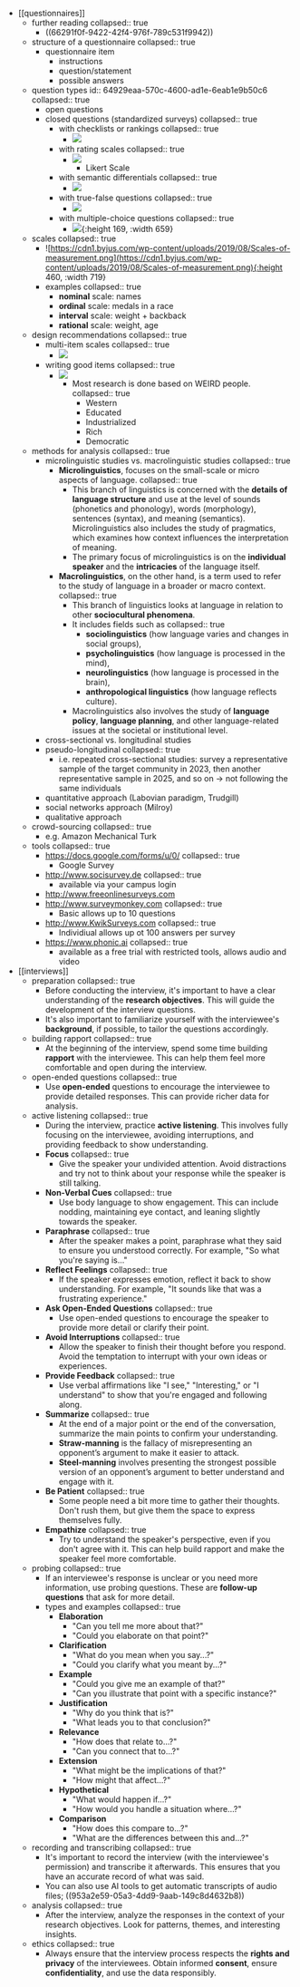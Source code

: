 - [[questionnaires]]
	- further reading
	  collapsed:: true
		- ((66291f0f-9422-42f4-976f-789c531f9942))
	- structure of a questionnaire
	  collapsed:: true
		- questionnaire item
			- instructions
			- question/statement
			- possible answers
	- question types
	  id:: 64929eaa-570c-4600-ad1e-6eab1e9b50c6
	  collapsed:: true
		- open questions
		- closed questions (standardized surveys)
		  collapsed:: true
			- with checklists or rankings
			  collapsed:: true
				- ![](../assets/image_1658999604013_0.png)
			- with rating scales
			  collapsed:: true
				- ![](../assets/image_1658999620130_0.png)
					- Likert Scale
			- with semantic differentials
			  collapsed:: true
				- ![](../assets/image_1658999633665_0.png)
			- with true-false questions
			  collapsed:: true
				- ![](../assets/image_1658999651263_0.png)
			- with multiple-choice questions
			  collapsed:: true
				- ![](../assets/image_1658999671347_0.png){:height 169, :width 659}
	- scales
	  collapsed:: true
		- ![https://cdn1.byjus.com/wp-content/uploads/2019/08/Scales-of-measurement.png](https://cdn1.byjus.com/wp-content/uploads/2019/08/Scales-of-measurement.png){:height 460, :width 719}
		- examples
		  collapsed:: true
			- **nominal** scale: names
			- **ordinal** scale: medals in a race
			- **interval** scale: weight + backback
			- **rational** scale: weight, age
	- design recommendations
	  collapsed:: true
		- multi-item scales
		  collapsed:: true
			- ![](../assets/image_1658999747646_0.png)
		- writing good items
		  collapsed:: true
			- ![](../assets/image_1658999771675_0.png)
				- Most research is done based on WEIRD people.
				  collapsed:: true
					- Western
					- Educated
					- Industrialized
					- Rich
					- Democratic
	- methods for analysis
	  collapsed:: true
		- microlinguistic studies vs. macrolinguistic studies
		  collapsed:: true
			- **Microlinguistics**, focuses on the small-scale or micro aspects of language.
			  collapsed:: true
				- This branch of linguistics is concerned with the **details of language structure** and use at the level of sounds (phonetics and phonology), words (morphology), sentences (syntax), and meaning (semantics). Microlinguistics also includes the study of pragmatics, which examines how context influences the interpretation of meaning.
				- The primary focus of microlinguistics is on the **individual speaker** and the **intricacies** of the language itself.
			- **Macrolinguistics**, on the other hand, is a term used to refer to the study of language in a broader or macro context.
			  collapsed:: true
				- This branch of linguistics looks at language in relation to other **sociocultural phenomena**.
				- It includes fields such as
				  collapsed:: true
					- **sociolinguistics** (how language varies and changes in social groups),
					- **psycholinguistics** (how language is processed in the mind),
					- **neurolinguistics** (how language is processed in the brain),
					- **anthropological linguistics** (how language reflects culture).
				- Macrolinguistics also involves the study of **language policy**, **language planning**, and other language-related issues at the societal or institutional level.
		- cross-sectional vs. longitudinal studies
		- pseudo-longitudinal
		  collapsed:: true
			- i.e. repeated cross-sectional studies: survey a representative sample of the target community in 2023, then another representative sample in 2025, and so on → not following the same individuals
		- quantitative approach (Labovian paradigm, Trudgill)
		- social networks approach (Milroy)
		- qualitative approach
	- crowd-sourcing
	  collapsed:: true
		- e.g. Amazon Mechanical Turk
	- tools
	  collapsed:: true
		- https://docs.google.com/forms/u/0/
		  collapsed:: true
			- Google Survey
		- http://www.socisurvey.de
		  collapsed:: true
			- available via your campus login
		- http://www.freeonlinesurveys.com
		- http://www.surveymonkey.com
		  collapsed:: true
			- Basic allows up to 10 questions
		- http://www.KwikSurveys.com
		  collapsed:: true
			- Individiual allows up ot 100 answers per survey
		- https://www.phonic.ai
		  collapsed:: true
			- available as a free trial with restricted tools, allows audio and video
- [[interviews]]
	- preparation
	  collapsed:: true
		- Before conducting the interview, it's important to have a clear understanding of the **research objectives**. This will guide the development of the interview questions.
		- It's also important to familiarize yourself with the interviewee's **background**, if possible, to tailor the questions accordingly.
	- building rapport
	  collapsed:: true
		- At the beginning of the interview, spend some time building **rapport** with the interviewee. This can help them feel more comfortable and open during the interview.
	- open-ended questions
	  collapsed:: true
		- Use **open-ended** questions to encourage the interviewee to provide detailed responses. This can provide richer data for analysis.
	- active listening
	  collapsed:: true
		- During the interview, practice **active listening**. This involves fully focusing on the interviewee, avoiding interruptions, and providing feedback to show understanding.
		- **Focus**
		  collapsed:: true
			- Give the speaker your undivided attention. Avoid distractions and try not to think about your response while the speaker is still talking.
		- **Non-Verbal Cues**
		  collapsed:: true
			- Use body language to show engagement. This can include nodding, maintaining eye contact, and leaning slightly towards the speaker.
		- **Paraphrase**
		  collapsed:: true
			- After the speaker makes a point, paraphrase what they said to ensure you understood correctly. For example, "So what you're saying is..."
		- **Reflect Feelings**
		  collapsed:: true
			- If the speaker expresses emotion, reflect it back to show understanding. For example, "It sounds like that was a frustrating experience."
		- **Ask Open-Ended Questions**
		  collapsed:: true
			- Use open-ended questions to encourage the speaker to provide more detail or clarify their point.
		- **Avoid Interruptions**
		  collapsed:: true
			- Allow the speaker to finish their thought before you respond. Avoid the temptation to interrupt with your own ideas or experiences.
		- **Provide Feedback**
		  collapsed:: true
			- Use verbal affirmations like "I see," "Interesting," or "I understand" to show that you're engaged and following along.
		- **Summarize**
		  collapsed:: true
			- At the end of a major point or the end of the conversation, summarize the main points to confirm your understanding.
			- **Straw-manning** is the fallacy of misrepresenting an opponent’s argument to make it easier to attack.
			- **Steel-manning** involves presenting the strongest possible version of an opponent’s argument to better understand and engage with it.
		- **Be Patient**
		  collapsed:: true
			- Some people need a bit more time to gather their thoughts. Don't rush them, but give them the space to express themselves fully.
		- **Empathize**
		  collapsed:: true
			- Try to understand the speaker's perspective, even if you don't agree with it. This can help build rapport and make the speaker feel more comfortable.
	- probing
	  collapsed:: true
		- If an interviewee's response is unclear or you need more information, use probing questions. These are **follow-up questions** that ask for more detail.
		- types and examples
		  collapsed:: true
			- **Elaboration**
				- "Can you tell me more about that?"
				- "Could you elaborate on that point?"
			- **Clarification**
				- "What do you mean when you say...?"
				- "Could you clarify what you meant by...?"
			- **Example**
				- "Could you give me an example of that?"
				- "Can you illustrate that point with a specific instance?"
			- **Justification**
				- "Why do you think that is?"
				- "What leads you to that conclusion?"
			- **Relevance**
				- "How does that relate to...?"
				- "Can you connect that to...?"
			- **Extension**
				- "What might be the implications of that?"
				- "How might that affect...?"
			- **Hypothetical**
				- "What would happen if...?"
				- "How would you handle a situation where...?"
			- **Comparison**
				- "How does this compare to...?"
				- "What are the differences between this and...?"
	- recording and transcribing
	  collapsed:: true
		- It's important to record the interview (with the interviewee's permission) and transcribe it afterwards. This ensures that you have an accurate record of what was said.
		- You can also use AI tools to get automatic transcripts of audio files; ((953a2e59-05a3-4dd9-9aab-149c8d4632b8))
	- analysis
	  collapsed:: true
		- After the interview, analyze the responses in the context of your research objectives. Look for patterns, themes, and interesting insights.
	- ethics
	  collapsed:: true
		- Always ensure that the interview process respects the **rights and privacy** of the interviewees. Obtain informed **consent**, ensure **confidentiality**, and use the data responsibly.